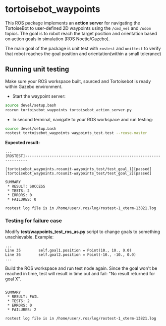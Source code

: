 # tortoisebot_waypoints

This ROS package implements an **action server** for navigating the TortoiseBot to user-defined 2D waypoints using the `/cmd_vel` and `/odom` topics. The goal is to robot reach the target position and orientation based on action goals in simulation (ROS Noetic/Gazebo).

The main goal of the package is unit test with `rostest` and `unittest` to verify that robot reaches the goal position and orientation(within a small tolerance)

## Running unit testing

Make sure your ROS workspace built, sourced and Tortoisebot is ready within Gazebo environment.

- Start the waypoint server:

```bash
source devel/setup.bash
rosrun tortoisebot_waypoints tortoisebot_action_server.py
```

- In second terminal, navigate to your ROS workspace and run testing:

```bash
source devel/setup.bash
rostest tortoisebot_waypoints waypoints_test.test --reuse-master
```

**Expected result:**
```
...
[ROSTEST]-----------------------------------------------------------------------

[tortoisebot_waypoints.rosunit-waypoints_test/test_goal_1][passed]
[tortoisebot_waypoints.rosunit-waypoints_test/test_goal_2][passed]

SUMMARY
 * RESULT: SUCCESS
 * TESTS: 2
 * ERRORS: 0
 * FAILURES: 0

rostest log file is in /home/user/.ros/log/rostest-1_xterm-13821.log
```


### Testing for failure case

Modify **test/waypoints_test_ros_as.py** script to change goals to something unachievable. Example:
```
...
Line 35        self.goal1.position = Point(10., 10., 0.0)
Line 36        self.goal2.position = Point(-10., -10., 0.0)
...
```

Build the ROS workspace and run test node again. Since the goal won't be reached in time, test will result in time out and fail: "No result returned for goal X".
```

SUMMARY
 * RESULT: FAIL
 * TESTS: 2
 * ERRORS: 0
 * FAILURES: 2

rostest log file is in /home/user/.ros/log/rostest-1_xterm-13821.log
```
